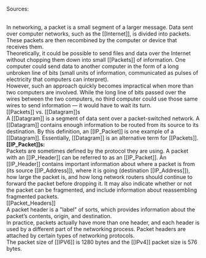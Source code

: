Sources:

\
In networking, a packet is a small segment of a larger message. Data sent over computer networks, such as the [[Internet]], is divided into packets. These packets are then recombined by the computer or device that receives them.
\
Theoretically, it could be possible to send files and data over the Internet without chopping them down into small [[Packets]] of information. One computer could send data to another computer in the form of a long unbroken line of bits (small units of information, communicated as pulses of electricity that computers can interpret).
\
However, such an approach quickly becomes impractical when more than two computers are involved. While the long line of bits passed over the wires between the two computers, no third computer could use those same wires to send information — it would have to wait its turn.
\
[[Packets]] vs. [[Datagram]]s
\
A [[Datagram]] is a segment of data sent over a packet-switched network. A [[Datagram]] contains enough information to be routed from its source to its destination. By this definition, an [[IP_Packet]] is one example of a [[Datagram]]. Essentially, [[Datagram]] is an alternative term for [[Packets]].
\
**[[IP_Packet]]s:**
\
Packets are sometimes defined by the protocol they are using. A packet with an [[IP_Header]] can be referred to as an [[IP_Packet]]. An [[IP_Header]] contains important information about where a packet is from (its source [[IP_Address]]), where it is going (destination [[IP_Address]]), how large the packet is, and how long network routers should continue to forward the packet before dropping it. It may also indicate whether or not the packet can be fragmented, and include information about reassembling fragmented packets.
\
[[Packet_Headers]]
\
A packet header is a "label" of sorts, which provides information about the packet’s contents, origin, and destination.
\
In practice, packets actually have more than one header, and each header is used by a different part of the networking process. Packet headers are attached by certain types of networking protocols.
\
The packet size of [[IPV6]] is 1280 bytes and the [[IPv4]] packet size is 576 bytes.
